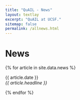 ```yaml
---
title: "QuAIL - News"
layout: textlay
excerpt: "QuAIL at UCSF."
sitemap: false
permalink: /allnews.html
---
```


# News

{% for article in site.data.news %}
<p>{{ article.date }} <br>
<em>{{ article.headline }}</em></p>
{% endfor %}
